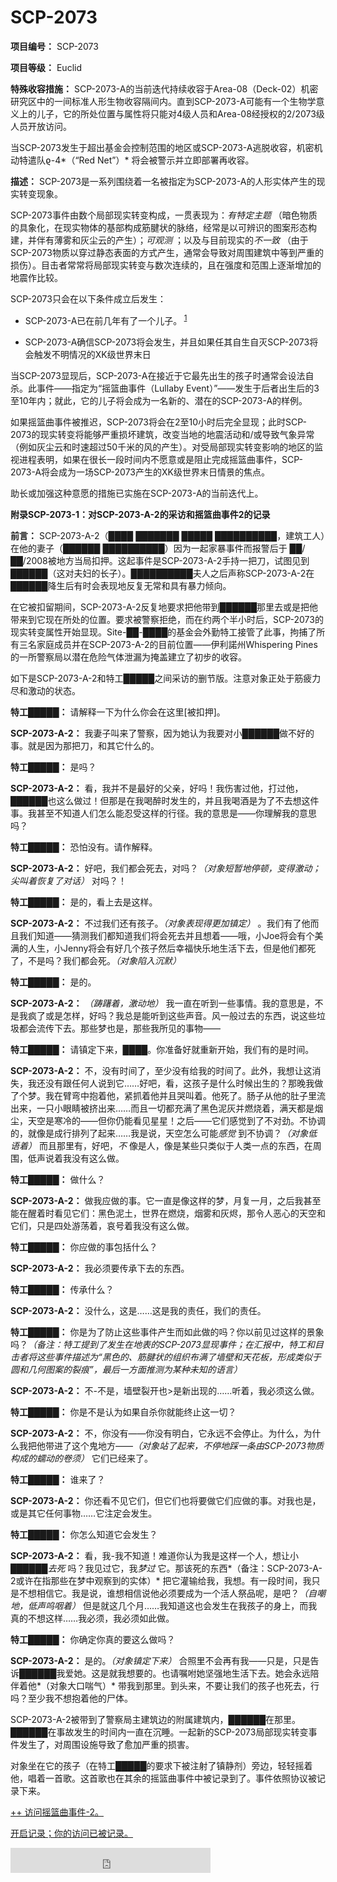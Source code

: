 # SCP-2073
                        


**项目编号：** SCP-2073

**项目等级：** Euclid

**特殊收容措施：** SCP-2073-A的当前迭代持续收容于Area-08（Deck-02）机密研究区中的一间标准人形生物收容隔间内。直到SCP-2073-A可能有一个生物学意义上的儿子，它的所处位置与属性将只能对4级人员和Area-08经授权的2/2073级人员开放访问。

当SCP-2073发生于超出基金会控制范围的地区或SCP-2073-A逃脱收容，机密机动特遣队ϱ-4*（“Red Net”）* 将会被警示并立即部署再收容。

**描述：** SCP-2073是一系列围绕着一名被指定为SCP-2073-A的人形实体产生的现实转变现象。

SCP-2073事件由数个局部现实转变构成，一贯表现为：*有特定主题* （暗色物质的具象化，在现实物体的基部构成筋腱状的脉络，经常是以可辨识的图案形态构建，并伴有薄雾和灰尘云的产生）；*可观测* ；以及与目前现实的*不一致* （由于SCP-2073物质以穿过静态表面的方式产生，通常会导致对周围建筑中等到严重的损伤）。目击者常常将局部现实转变与数次连续的，且在强度和范围上逐渐增加的地震作比较。

SCP-2073只会在以下条件成立后发生：

- SCP-2073-A已在前几年有了一个儿子。<sup class='footnoteref'>
 <a shape='rect' class='footnoteref' id='footnoteref-1' href='javascript:;' onclick='WIKIDOT.page.utils.scrollToReference(&apos;footnote-1&apos;)'>1</a>
</sup>

- SCP-2073-A确信SCP-2073将会发生，并且如果任其自生自灭SCP-2073将会触发不明情况的XK级世界末日

当SCP-2073显现后，SCP-2073-A在接近于它最先出生的孩子时通常会设法自杀。此事件——指定为“摇篮曲事件（Lullaby Event）”——发生于后者出生后的3至10年内；就此，它的儿子将会成为一名新的、潜在的SCP-2073-A的样例。

如果摇篮曲事件被推迟，SCP-2073将会在2至10小时后完全显现；此时SCP-2073的现实转变将能够严重损坏建筑，改变当地的地震活动和/或导致气象异常（例如灰尘云和时速超过50千米的风的产生）。对受局部现实转变影响的地区的监视进程表明，如果在很长一段时间内不愿意或是阻止完成摇篮曲事件，SCP-2073-A将会成为一场SCP-2073产生的XK级世界末日情景的焦点。

助长或加强这种意愿的措施已实施在SCP-2073-A的当前迭代上。

**附录SCP-2073-1：对SCP-2073-A-2的采访和摇篮曲事件2的记录** 


**前言：** SCP-2073-A-2（████ ███████ █████ ██████████，建筑工人）在他的妻子（██████ ██████████）因为一起家暴事件而报警后于 ██/██/2008被地方当局扣押。这起事件是SCP-2073-A-2手持一把刀，试图见到██████（这对夫妇的长子）。██████████夫人之后声称SCP-2073-A-2在██████降生后有时会表现地反复无常和具有暴力倾向。

在它被扣留期间，SCP-2073-A-2反复地要求把他带到██████那里去或是把他带来到它现在所处的位置。要求被警察拒绝，而在约两个半小时后，SCP-2073的现实转变属性开始显现。Site-██-████的基金会外勤特工接管了此事，拘捕了所有三名家庭成员并在SCP-2073-A-2的目前位置——伊利諾州Whispering Pines的一所警察局以潜在危险气体泄漏为掩盖建立了初步的收容。

如下是SCP-2073-A-2和特工█████之间采访的删节版。注意对象正处于筋疲力尽和激动的状态。

**特工█████：** 请解释一下为什么你会在这里[被扣押]。

**SCP-2073-A-2：** 我妻子叫来了警察，因为她认为我要对小██████做不好的事。就是因为那把刀，和其它什么的。

**特工█████：** 是吗？

**SCP-2073-A-2：** 看，我并不是最好的父亲，好吗！我伤害过他，打过他，██████也这么做过！但那是在我喝醉时发生的，并且我喝酒是为了不去想这件事。我甚至不知道人们怎么能忍受这样的行径。我的意思是——你理解我的意思吗？

**特工█████：** 恐怕没有。请作解释。

**SCP-2073-A-2：** 好吧，我们都会死去，对吗？*（对象短暂地停顿，变得激动；尖叫着恢复了对话）* 对吗？！

**特工█████：** 是的，看上去是这样。

**SCP-2073-A-2：** 不过我们还有孩子。*（对象表现得更加镇定）* 。我们有了他而且我们知道——猜测我们都知道我们将会死去并且想着——哦，小Joe将会有个美满的人生，小Jenny将会有好几个孩子然后幸福快乐地生活下去，但是他们都死了，不是吗？我们都会死。*（对象陷入沉默）* 

**特工█████：** 是的。

**SCP-2073-A-2：** *（踌躇着，激动地）* 我一直在听到一些事情。我的意思是，不是我疯了或是怎样，好吗？我总是能听到这些声音。风一般过去的东西，说这些垃圾都会流传下去。那些梦也是，那些我所见的事物——

**特工█████：** 请镇定下来，████。你准备好就重新开始，我们有的是时间。

**SCP-2073-A-2：** 不，没有时间了，至少没有给我的时间了。此外，我想让这消失，我还没有跟任何人说到它……好吧，看，这孩子是什么时候出生的？那晚我做了个梦。我在臂弯中抱着他，紧抓着他并且哭叫着。他死了。肠子从他的肚子里流出来，一只小眼睛被挤出来……而且一切都充满了黑色泥灰并燃烧着，满天都是烟尘，天空是寒冷的——但你仍能看见星星！之后——它们感觉到了不对劲。不协调的，就像是成行排列了起来……我是说，天空怎么可能*感觉* 到不协调？*（对象低语着）* 而且那里有，好吧，*不* 像是人，像是某些只类似于人类一点的东西，在周围，低声说着我没有这么做。

**特工█████：** 做什么？

**SCP-2073-A-2：** 做我应做的事。它一直是像这样的梦，月复一月，之后我甚至能在醒着时看见它们：黑色泥土，世界在燃烧，烟雾和灰烬，那令人恶心的天空和它们，只是四处游荡着，哀号着我没有这么做。

**特工█████：** 你应做的事包括什么？

**SCP-2073-A-2：** 我必须要传承下去的东西。

**特工█████：** 传承什么？

**SCP-2073-A-2：** 没什么，这是……这是我的责任，我们的责任。

**特工█████：** 你是为了防止这些事件产生而如此做的吗？你以前见过这样的景象吗？*（备注：特工提到了发生在地表的SCP-2073显现事件；在汇报中，特工和目击者将这些事件描述为“黑色的、筋腱状的组织布满了墙壁和天花板，形成类似于圆和几何图案的裂痕”，最后一方面推测为某种未知的语言）* 

**SCP-2073-A-2：** 不-不是，墙壁裂开也>是新出现的……听着，我必须这么做。

**特工█████：** 你是不是认为如果自杀你就能终止这一切？

**SCP-2073-A-2：** 不，你没有——你没有明白，它永远不会停止。为什么，为什么我把他带进了这个鬼地方——*（对象站了起来，不停地踩一条由SCP-2073物质构成的蠕动的卷须）* 它们已经来了。

**特工█████：** 谁来了？

**SCP-2073-A-2：** 你还看不见它们，但它们也将要做它们应做的事。对我也是，或是其它任何事物……它注定会发生。

**特工█████：** 你怎么知道它会发生？

**SCP-2073-A-2：** 看，我-我不知道！难道你认为我是这样一个人，想让小██████*去死* 吗？我见过它，我*梦过* 它。那该死的东西*（备注：SCP-2073-A-2或许在指那些在梦中观察到的实体）* 把它灌输给我，我想。有一段时间，我只是不想相信它。我是说，谁想相信说他必须要成为一个活人祭品呢，是吧？*（自嘲地，低声呜咽着）* 但是就这几个月……我知道这也会发生在我孩子的身上，而我真的不想这样……我必须，我必须如此做。

**特工█████：** 你确定你真的要这么做吗？

**SCP-2073-A-2：** 是的。*（对象镇定下来）* 合照里不会再有我——只是，只是告诉██████我爱她。这是就我想要的。也请嘱咐她坚强地生活下去。她会永远陪伴着他*（对象大口喘气）* 带我到那里。到头来，不要让我们的孩子也死去，行吗？至少我不想抱着他的尸体。

SCP-2073-A-2被带到了警察局主建筑边的附属建筑内，██████在那里。██████在事故发生的时间内一直在沉睡。一起新的SCP-2073局部现实转变事件发生了，对周围设施导致了愈加严重的损害。

对象坐在它的孩子（在特工█████的要求下被注射了镇静剂）旁边，轻轻摇着他，唱着一首歌。这首歌也在其余的摇篮曲事件中被记录到了。事件依照协议被记录下来。


<a shape='rect' class='collapsible-block-link' href='javascript:;'>++&#160;&#35775;&#38382;&#25671;&#31726;&#26354;&#20107;&#20214;-2&#12290;</a>

<a shape='rect' class='collapsible-block-link' href='javascript:;'>&#24320;&#21551;&#35760;&#24405;&#65307;&#20320;&#30340;&#35775;&#38382;&#24050;&#34987;&#35760;&#24405;&#12290;</a>

<iframe align='' frameborder='0' scrolling='no' class='' src='http://snippets.wdfiles.com/local--code/code:mp3#http://www.scp-wiki.net/local--files/scp-2073/SCP-2073-A-2%5BRECORD%5D.mp3' height='40px' width='320px' style='' />**SCP-2073-A-2：** 我看见世界燃烧着。我看见世界旋转着。我的生命便是转折点——


> 备注：*据报道，体积最大的SCP-2073物质集合开始形成人形的突出物，向SCP-2073-A-2所占用的收容围地爬去并且无视了其他所有观察者。此时，所有SCP-2073的形体开始表现出笑的反应。* 
> 

**SCP-2073-A-2：** 父亲必须将鲜血泼洒在儿子身上。诅咒紧缠着父亲的生命，鲜血便是人生的硬币；既然父亲是如此的生活，这是父亲所必做的*（抽泣着，背景中有可听见的隆隆声）* 传递他的血脉给他的儿子。一生*（抽泣）* 就是万物，一笔值得的交易。收下这羁绊吧，我的孩子，愿这悲哀的生命成为你的职责<sup class='footnoteref'>
 <a shape='rect' class='footnoteref' id='footnoteref-2' href='javascript:;' onclick='WIKIDOT.page.utils.scrollToReference(&apos;footnote-2&apos;)'>2</a>
</sup>。*（安静的哭泣伴随着微弱的碎裂声；在SCP-2073-A-2的声音外听到了笑声）* 我爱你。


> 备注：*在最后一句话上产生变化的情形已遭遇过，但所有记录下来的对象都会在完成事件前唱这首“摇篮曲”。* 
> 

SCP-2073-A-2自杀。SCP-2073平复，现实基线开始自我修复。

基金会观察者汇报SCP-2073-A-2的血恰好泼洒在其子的脸上，接触后转变为一种黑色有机物（备注：随后证实为人类血浆，灰尘的覆盖使其极度增厚）；对象此时醒来并被特工制服。

██████被收押并立即编级为SCP-2073-A-3。





  
**行政命令██-███-████-█：只允许经过授权的人员参阅。** 


<a shape='rect' class='collapsible-block-link' href='javascript:;'>++&#160;&#25991;&#20214;&#34987;&#23553;&#23384;&#20026;&#34892;&#25919;&#21629;&#20196;&#9608;&#9608;-&#9608;&#9608;&#9608;-&#9608;&#9608;&#9608;&#9608;-&#9608;&#12290;&#21482;&#26377;&#32463;5&#32423;/&#20840;&#29699;&#32423;&#20154;&#21592;&#25480;&#26435;&#26041;&#21487;&#32487;&#32493;&#12290;</a>

<a shape='rect' class='collapsible-block-link' href='javascript:;'>--&#160;&#25991;&#20214;&#34987;&#23553;&#23384;&#20026;&#34892;&#25919;&#21629;&#20196;&#9608;&#9608;-&#9608;&#9608;&#9608;-&#9608;&#9608;&#9608;&#9608;-&#9608;&#12290;&#20154;&#21592;&#30830;&#35748;&#26080;&#35823;&#12290;&#35831;&#27880;&#24847;&#65306;&#20320;&#30340;&#35775;&#38382;&#24050;&#34987;&#35760;&#24405;&#12290;</a>



**  行政命令ES-057-2073-L4  ** 



<table class='wiki-content-table'>
 <tr>
  <td colspan='1' rowspan='1'>{**, &#33267;&#65306;, ** }&#1009;-4&#65292;Area 08 RARP&#20154;&#21592;&#65292;&#30456;&#20851;5&#32423;&#20154;&#21592;                                                              </td>
 </tr>
</table>
<table class='wiki-content-table'>
 <tr>
  <td colspan='1' rowspan='1'>{**, &#26469;&#33258;&#65306;, ** }Area-08&#39030;&#32423;&#26723;&#26696;&#31649;&#29702;&#21592;&#21150;&#20844;&#23460;                                                                                 </td>
 </tr>
</table>
<table class='wiki-content-table'>
 <tr>
  <td colspan='1' rowspan='1'>{**, &#21442;&#35265;&#65306;, ** }SCP-2073&#29305;&#27530;&#24402;&#26723;&#25253;&#21578;                                                                                          </td>
 </tr>
</table>

按照行政命令ES-057-2073-L4，所有有关SCP-2073-A-1——现实转变研究计划和SCP-2073测试日程的信息已从主数据库中删除。涉及到SCP-2073程序的创建，表现和失活办法的进一步文件的存取需向Area-08顶级档案管理员提出要求。能够追溯SCP-2073-A-1的宗族的信息也已被从公开记录和主数据库中抹除。只有4级人员或RARP人员或EMTF ϱ-4能够浏览这些材料。

自从SCP-2073-A被Area 08人员高度监视以来，没有SCP-2073事件被预测到。为提升RARP计划的质量，准备一份可能承载SCP-2073-A的血脉的潜在候选人名单目前已在考虑中。当RARP的下一阶段开始，SCP-2073-A将被移至一处专用研究设施。

当新的SCP-2073-A事件发生于基金会控制之外时，EMTF ϱ-4将消灭SCP-2073-A并追踪导致此事件发生的人或与此人有关联的人。追踪与“Palacian schools”有关联的异常个体作为一种预防措施已在进行中。







脚注
<a shape='rect' href='javascript:;' onclick='WIKIDOT.page.utils.scrollToReference(&apos;footnoteref-1&apos;)'>1</a>. 虽然所有█名SCP-2073-A样例都是男性并且有生物学上的后代，但没有证据显示SCP-2073事件只会发生在生物学上与他们的孩子有联系的SCP-2073-A样例上，或是不发生在变性人或男性后代上。
女性SCP-2073样例预计不会出现。


<a shape='rect' href='javascript:;' onclick='WIKIDOT.page.utils.scrollToReference(&apos;footnoteref-2&apos;)'>2</a>. 原文为“be anointed”，受膏者，意为以油或香油抹在受膏者的头上，使他接受某个职位的意思。一般是宗教用语。



« [SCP-2072](/scp-2072) | SCP-2073 | [SCP-2074](/scp-2074) »





                    